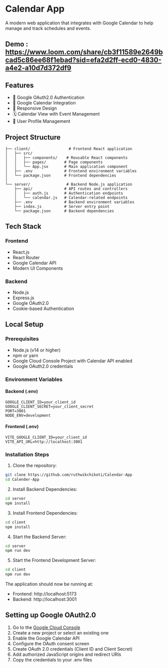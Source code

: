 #  Calendar App

A modern web application that integrates with Google Calendar to help manage and track  schedules and events.

## Demo : https://www.loom.com/share/cb3f11589e2649bcad5c86ee68f1ebad?sid=efa2d2ff-ecd0-4830-a4e2-a10d7d372df9

## Features

- 🔐 Google OAuth2.0 Authentication
- 📅 Google Calendar Integration
- 📱 Responsive Design
- 🗓️ Calendar View with Event Management
- 👤 User Profile Management

## Project Structure

```
├── client/                 # Frontend React application
│   ├── src/
│   │   ├── components/    # Reusable React components
│   │   ├── pages/        # Page components
│   │   └── App.jsx       # Main application component
│   ├── .env              # Frontend environment variables
│   └── package.json      # Frontend dependencies
│
└── server/                # Backend Node.js application
    ├── api/              # API routes and controllers
    │   ├── auth.js       # Authentication endpoints
    │   └── calendar.js   # Calendar-related endpoints
    ├── .env              # Backend environment variables
    ├── index.js          # Server entry point
    └── package.json      # Backend dependencies
```

## Tech Stack

### Frontend
- React.js
- React Router
- Google Calendar API
- Modern UI Components

### Backend
- Node.js
- Express.js
- Google OAuth2.0
- Cookie-based Authentication

## Local Setup

### Prerequisites
- Node.js (v14 or higher)
- npm or yarn
- Google Cloud Console Project with Calendar API enabled
- Google OAuth2.0 credentials

### Environment Variables

#### Backend (.env)
```
GOOGLE_CLIENT_ID=your_client_id
GOOGLE_CLIENT_SECRET=your_client_secret
PORT=3001
NODE_ENV=development
```

#### Frontend (.env)
```
VITE_GOOGLE_CLIENT_ID=your_client_id
VITE_API_URL=http://localhost:3001
```

### Installation Steps

1. Clone the repository:
```bash
git clone https://github.com/ruthwikchikoti/Calendar-App
cd Calender-App
```

2. Install Backend Dependencies:
```bash
cd server
npm install
```

3. Install Frontend Dependencies:
```bash
cd client
npm install
```

4. Start the Backend Server:
```bash
cd server
npm run dev
```

5. Start the Frontend Development Server:
```bash
cd client
npm run dev
```

The application should now be running at:
- Frontend: http://localhost:5173
- Backend: http://localhost:3001

## Setting up Google OAuth2.0

1. Go to the [Google Cloud Console](https://console.cloud.google.com/)
2. Create a new project or select an existing one
3. Enable the Google Calendar API
4. Configure the OAuth consent screen
5. Create OAuth 2.0 credentials (Client ID and Client Secret)
6. Add authorized JavaScript origins and redirect URIs
7. Copy the credentials to your .env files

